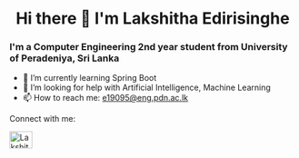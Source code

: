 <h1 align="center"> Hi there 👋 I'm Lakshitha Edirisinghe </h1>
<h3>I'm a <b>Computer Engineering</b> 2nd year student from University of Peradeniya, Sri Lanka</h3>


- 🌱 I’m currently learning Spring Boot
- 🤔 I’m looking for help with Artificial Intelligence, Machine Learning
- 📫 How to reach me: e19095@eng.pdn.ac.lk

Connect with me:
<p>
<a href="https://www.linkedin.com/in/lakshitha-edirisinghe-128633244/">
  <img align="center" src="https://raw.githubusercontent.com/rahuldkjain/github-profile-readme-generator/master/src/images/icons/Social/linked-in-alt.svg" alt="Lakshitha Edirisinghe" height="30" width="40" />
</a>
</p>
